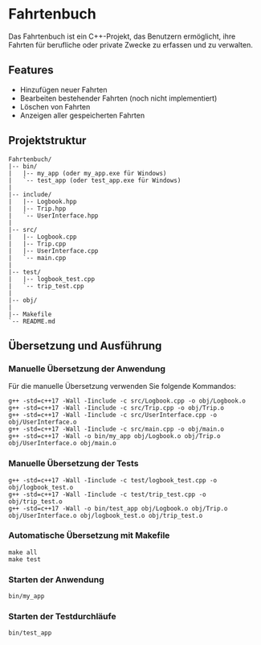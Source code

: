 # Fahrtenbuch

Das Fahrtenbuch ist ein C++-Projekt, das Benutzern ermöglicht, ihre Fahrten für berufliche oder private Zwecke zu erfassen und zu verwalten.

## Features

- Hinzufügen neuer Fahrten
- Bearbeiten bestehender Fahrten (noch nicht implementiert)
- Löschen von Fahrten
- Anzeigen aller gespeicherten Fahrten

## Projektstruktur

```text
Fahrtenbuch/
|-- bin/
|   |-- my_app (oder my_app.exe für Windows)
|   `-- test_app (oder test_app.exe für Windows)
|
|-- include/
|   |-- Logbook.hpp
|   |-- Trip.hpp
|   `-- UserInterface.hpp
|
|-- src/
|   |-- Logbook.cpp
|   |-- Trip.cpp
|   |-- UserInterface.cpp
|   `-- main.cpp
|
|-- test/
|   |-- logbook_test.cpp
|   `-- trip_test.cpp
|
|-- obj/
|
|-- Makefile
`-- README.md
```

## Übersetzung und Ausführung

### Manuelle Übersetzung der Anwendung

Für die manuelle Übersetzung verwenden Sie folgende Kommandos:

```text
g++ -std=c++17 -Wall -Iinclude -c src/Logbook.cpp -o obj/Logbook.o
g++ -std=c++17 -Wall -Iinclude -c src/Trip.cpp -o obj/Trip.o
g++ -std=c++17 -Wall -Iinclude -c src/UserInterface.cpp -o obj/UserInterface.o
g++ -std=c++17 -Wall -Iinclude -c src/main.cpp -o obj/main.o
g++ -std=c++17 -Wall -o bin/my_app obj/Logbook.o obj/Trip.o obj/UserInterface.o obj/main.o
```

### Manuelle Übersetzung der Tests

```text
g++ -std=c++17 -Wall -Iinclude -c test/logbook_test.cpp -o obj/logbook_test.o
g++ -std=c++17 -Wall -Iinclude -c test/trip_test.cpp -o obj/trip_test.o
g++ -std=c++17 -Wall -o bin/test_app obj/Logbook.o obj/Trip.o obj/UserInterface.o obj/logbook_test.o obj/trip_test.o 
```

### Automatische Übersetzung mit Makefile

```text
make all
make test
```

### Starten der Anwendung

```text
bin/my_app
```

### Starten der Testdurchläufe

```text
bin/test_app
```
